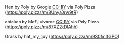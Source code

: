 Hen by Poly by Google [CC-BY](https://creativecommons.org/licenses/by/3.0/) via Poly Pizza (https://poly.pizza/m/8Unya0rw9tR)

chicken by Maf'j Alvarez [CC-BY](https://creativecommons.org/licenses/by/3.0/) via Poly Pizza (https://poly.pizza/m/87XZ2kDlAhh)

Grass by hat_my_guy (https://poly.pizza/m/9S0fmIfGPO)